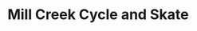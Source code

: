---
title: "Mill Creek Cycle and Skate"
url: /marysville/mill-creek-cycle-and-skate/
shop: bicycle
---